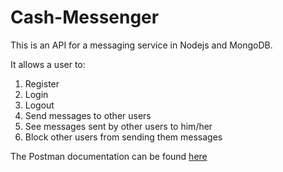 # Cash-Messenger
  
This is an API for a messaging service in Nodejs and MongoDB.  

It allows a user to:  
1. Register
2. Login
3. Logout
4. Send messages to other users
5. See messages sent by other users to him/her
6. Block other users from sending them messages

The Postman documentation can be found [here](https://documenter.getpostman.com/view/3270664/cash-messenger/RVtvqDDa)
